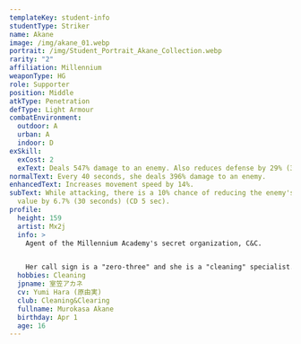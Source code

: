 ```yaml
---
templateKey: student-info
studentType: Striker
name: Akane
image: /img/akane_01.webp
portrait: /img/Student_Portrait_Akane_Collection.webp
rarity: "2"
affiliation: Millennium
weaponType: HG
role: Supporter
position: Middle
atkType: Penetration
defType: Light Armour
combatEnvironment:
  outdoor: A
  urban: A
  indoor: D
exSkill:
  exCost: 2
  exText: Deals 547% damage to an enemy. Also reduces defense by 29% (30 sec).
normalText: Every 40 seconds, she deals 396% damage to an enemy.
enhancedText: Increases movement speed by 14%.
subText: While attacking, there is a 10% chance of reducing the enemy's evasion
  value by 6.7% (30 seconds) (CD 5 sec).
profile:
  height: 159
  artist: Mx2j
  info: >
    Agent of the Millennium Academy's secret organization, C&C. 


    Her call sign is a "zero-three" and she is a "cleaning" specialist. She is known by the nickname "Master of Sweeping" because she uses her soft impressions to sneak into enemy lines and clean them up with explosives.
  hobbies: Cleaning
  jpname: 室笠アカネ
  cv: Yumi Hara (原由実)
  club: Cleaning&Clearing
  fullname: Murokasa Akane
  birthday: Apr 1
  age: 16
---
```

